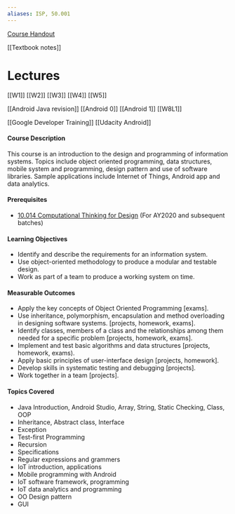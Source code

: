 ```yaml
---
aliases: ISP, 50.001
---
```


[Course Handout](https://docs.google.com/document/d/1UwOEHwjA18vm4vhfzTBcV6qRlVub2DHofblT_BcInSU/edit)

[[Textbook notes]]

# Lectures
[[W1]]
[[W2]]
[[W3]]
[[W4]]
[[W5]]


[[Android Java revision]]
[[Android 0]]
[[Android 1]]
[[W8L1]]

[[Google Developer Training]]
[[Udacity Android]]

#### Course Description

This course is an introduction to the design and programming of information systems. Topics include object oriented programming, data structures, mobile system and programming, design pattern and use of software libraries. Sample applications include Internet of Things, Android app and data analytics.

#### Prerequisites

-   [10.014 Computational Thinking for Design](https://sutd.edu.sg/Admissions/Undergraduate/Unique-Curriculum/Freshmore-Subjects/Computational-Thinking-for-Design) (For AY2020 and subsequent batches)

#### Learning Objectives

-   Identify and describe the requirements for an information system.
-   Use object-oriented methodology to produce a modular and testable design.
-   Work as part of a team to produce a working system on time.

#### Measurable Outcomes

-   Apply the key concepts of Object Oriented Programming [exams].
-   Use inheritance, polymorphism, encapsulation and method overloading in designing software systems. [projects, homework, exams].
-   Identify classes, members of a class and the relationships among them needed for a specific problem [projects, homework, exams].
-   Implement and test basic algorithms and data structures [projects, homework, exams).
-   Apply basic principles of user-interface design [projects, homework].
-   Develop skills in systematic testing and debugging [projects].
-   Work together in a team [projects].

#### Topics Covered

-   Java Introduction, Android Studio, Array, String, Static Checking, Class, OOP
-   Inheritance, Abstract class, Interface
-   Exception
-   Test-first Programming
-   Recursion
-   Specifications
-   Regular expressions and grammers
-   IoT introduction, applications
-   Mobile programming with Android
-   IoT software framework, programming
-   IoT data analytics and programming
-   OO Design pattern
-   GUI

